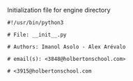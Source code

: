 Initialization file for engine directory

```
#!/usr/bin/python3

# File: __init__.py

# Authors: Imanol Asolo - Alex Arévalo

# email(s): <3848@holbertonschool.com>

# <3915@holbertonschool.com
```